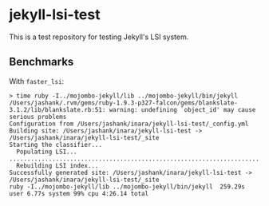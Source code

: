 jekyll-lsi-test
===============

This is a test repository for testing Jekyll's LSI system.

## Benchmarks

With `faster_lsi`:

    > time ruby -I../mojombo-jekyll/lib ../mojombo-jekyll/bin/jekyll 
    /Users/jashank/.rvm/gems/ruby-1.9.3-p327-falcon/gems/blankslate-3.1.2/lib/blankslate.rb:51: warning: undefining `object_id' may cause serious problems
    Configuration from /Users/jashank/inara/jekyll-lsi-test/_config.yml
    Building site: /Users/jashank/inara/jekyll-lsi-test -> /Users/jashank/inara/jekyll-lsi-test/_site
    Starting the classifier...
      Populating LSI... ....................................................................................................................................................................................................................................................................................................................................................................................................................................................................................................................................................................................................................................................................................................................................................................................................................................................................................................................................................................................................
      Rebuilding LSI index... 
    Successfully generated site: /Users/jashank/inara/jekyll-lsi-test -> /Users/jashank/inara/jekyll-lsi-test/_site
    ruby -I../mojombo-jekyll/lib ../mojombo-jekyll/bin/jekyll  259.29s user 6.77s system 99% cpu 4:26.14 total

